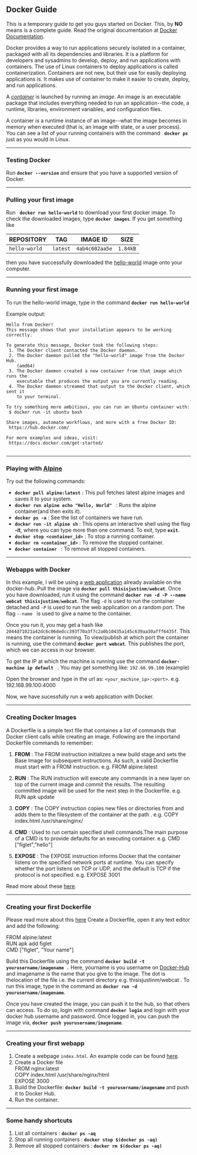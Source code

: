 ## Docker Guide 

This is a temporary guide to get you guys started on Docker. This, by **NO** means is a complete guide. Read the original documentation at
[Docker Documentation](https://docs.docker.com/get-started/).

Docker provides a way to run applications securely isolated in a container, packaged with all its dependencies and libraries.
It is a platform for developers and sysadmins to develop, deploy, and run applications with containers. The use of Linux containers to deploy applications is called containerization. Containers are not new, but their use for easily deploying applications is.
It makes use of container to make it easier to create, deploy, and run applications.

A [*container*](https://docs.docker.com/get-started/part2/) is launched by running an *image*. An image is an executable package that includes everything needed to run an application--the code, a runtime, libraries, environment variables, and configuration files.

A container is a runtime instance of an image--what the image becomes in memory when executed (that is, an image with state, or a user process). You can see a list of your running containers with the command **``` docker ps```** just as you would in Linux.

---

### Testing Docker
Run  **```docker --version```** and ensure that you have a supported version of Docker.

---

### Pulling your first image

Run **``` docker run hello-world```** to download your first docker image. To check the downloaded images, type **```docker images```**.
If you get something like 

REPOSITORY | TAG | IMAGE ID | SIZE
------------ | ------------- | ------------- | -------------
```hello-world``` | ```latest``` | ```4ab4c602aa5e``` | ```1.84kB```

then you have successfully downloaded the [hello-world](https://hub.docker.com/_/hello-world/) image onto your computer.

---

### Running your first image
To run the hello-world image, type in the command **```docker run hello-world```**

Example output:

```
Hello from Docker!
This message shows that your installation appears to be working correctly.

To generate this message, Docker took the following steps:
 1. The Docker client contacted the Docker daemon.
 2. The Docker daemon pulled the "hello-world" image from the Docker Hub.
    (amd64)
 3. The Docker daemon created a new container from that image which runs the
    executable that produces the output you are currently reading.
 4. The Docker daemon streamed that output to the Docker client, which sent it
    to your terminal.

To try something more ambitious, you can run an Ubuntu container with:
 $ docker run -it ubuntu bash

Share images, automate workflows, and more with a free Docker ID:
 https://hub.docker.com/

For more examples and ideas, visit:
 https://docs.docker.com/get-started/
  
```

---

### Playing with [Alpine](https://alpinelinux.org/)

Try out the following commands:

* **```docker pull alpine:latest```** : This pull fetches latest alpine images and saves it to your system.
* **```docker run alpine echo "Hello, World" ```** : Runs the alpine container(and then exits it).
* **```docker ps -a```** : See the list of containers we have run.
* **```docker run -it alpine sh```** : This opens an interactive shell using the flag **-it**, where you can type more than one command. To exit, type **```exit```**.
* **```docker stop <container_id>```** : To stop a running container.
* **```docker rm <container_id>```** : To remove the stopped container.
* **```docker container ```** : To remove all stopped containers.

---

### Webapps with Docker

In this example, I will be using a [web application](https://hub.docker.com/r/thisisjustinm/webcat/) already available on the docker-hub. Pull the image via **```docker pull thisisjustinm/webcat```**. Once you have downloaded, run it using the command **```docker run -d -P --name webcat thisisjustinm/webcat```**. The flag ```-d``` is used to run the container detached and ```-P``` is used to run the web application on a random port. The flag ```--name ``` is used to give a name to the container.

Once you run it, you may get a hash like ```2044d71021a42dc6c06dedcc393f70a3f7c2a0b10435a145c639aa30afff6435f```. This means the container is running. To view/publish at which port the container is running, use the command **```docker port webcat```**. This publishes the port, which we can access in our browser.

To get the IP at which the machine is running use the command **```docker-machine ip default ```** . You may get something like: ```192.68.99.100``` (example)

Open the browser and type in the url as: ```<your_machine_ip>:<port>```. e.g. 192.168.99.100:4000

Now, we have sucessfully run a web application with Docker.

---

### Creating Docker Images

A Dockerfile is a simple text file that containes a list of commands that Docker client calls while creating an image. Following are the importand Dockerfile commands to remember:
1. **FROM** : The FROM instruction initializes a new build stage and sets the Base Image for subsequent instructions. As such, a valid Dockerfile must start with a FROM instruction. 
e.g. FROM alpine:latest

2. **RUN** : The RUN instruction will execute any commands in a new layer on top of the current image and commit the results. The resulting committed image will be used for the next step in the Dockerfile. 
e.g. RUN apk update

3. **COPY** : The COPY instruction copies new files or directories from <src> and adds them to the filesystem of the container at the path <dest>. 
 e.g. COPY index.html /usr/share/nginx/
 
4. **CMD** : Used to run certain specified shell commands.The main purpose of a CMD is to provide defaults for an executing container. e.g. CMD \["figlet","hello"\]

5. **EXPOSE** : The EXPOSE instruction informs Docker that the container listens on the specified network ports at runtime. You can specify whether the port listens on TCP or UDP, and the default is TCP if the protocol is not specified. 
e.g. EXPOSE 3001

Read more about these [here](https://docs.docker.com/engine/reference/builder/).

---

### Creating your first Dockerfile

Please read more about this [here](https://docs.docker.com/get-started/part2/#dockerfile)
Create a Dockerfile, open it any text editor and add the following:

FROM alpine:latest <br>
RUN apk add figlet <br>
CMD \["figlet", "Your name"\]<br>

Build this Dockerfile using the command **``` docker build -t yourusername/imagename . ```**
Here, yourname is you username on [Docker-Hub](https://hub.docker.com) and imagename is the name that you give to the image. The dot is thelocation of the file i.e. the current directory e.g. thisisjustinm/webcat . To run this image, type in the command as **```docker run -d yourusername/imagename```**.

Once you have created the image, you can push it to the hub, so that others can access. To do so, login with command **```docker login```** and login with your docker hub username and password. Once logged in, you can push the image via, **```docker push yourusername/imagename```**. 

---

### Creating your first webapp

1. Create a webpage ```index.html```. An example code can be found [here](https://pastebin.com/wFzTnCAw).
2. Create a Docker file <br>
FROM nginx:latest<br>
COPY index.html /usr/share/nginx/html<br>
EXPOSE 3000<br>
3. Build the Dockerfile: **```docker build -t yourusername/imagename```** and push it to Docker Hub.
4. Run the container.

----

### Some handy shortcuts

1. List all containers : **```docker ps -aq```**
2. Stop all running containers : **```docker stop $(docker ps -aq)```**
3. Remove all stopped containers : **```docker rm $(docker ps -aq)```**
